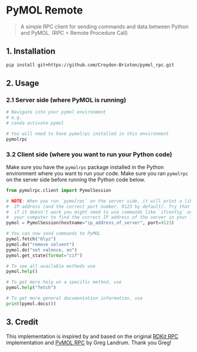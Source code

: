# PyMOL Remote
> A simple RPC client for sending commands and data between Python and PyMOL.
(RPC = Remote Procedure Call)

## 1. Installation
```bash
pip install git+https://github.com/Croydon-Brixton/pymol_rpc.git
```

## 2. Usage
### 2.1 Server side (where PyMOL is running)
```bash
# Navigate into your pymol environment
# e.g. 
# conda activate pymol

# You will need to have pymolrpc installed in this environment
pymolrpc
```

### 3.2 Client side (where you want to run your Python code)
Make sure you have the `pymolrpc` package installed in the Python environment where you want to run your code.
Make sure you ran `pymolrpc` on the server side before running the Python code below.

```python
from pymolrpc.client import PymolSession

# NOTE: When you run `pymolrpc` on the server side, it will print a likely guess of your 
#  IP address (and the correct port number, 9123 by default). Try that IP address first,
#  if it doesn't work you might need to use commands like `ifconfig` or `ipconfig` on
#  your computer to find the correct IP address of the server in your local network.
pymol = PymolSession(hostname="ip_address_of_server", port=9123)

# You can now send commands to PyMOL
pymol.fetch("6lyz")
pymol.do("remove solvent")
pymol.do("set valence, on")
pymol.get_state(format="cif")

# To see all available methods use
pymol.help()

# To get more help on a specific method, use
pymol.help("fetch")

# To get more general documentation information, use
print(pymol.docs())
```

## 3. Credit
This implementation is inspired by and based on the original [RDKit RPC](https://github.com/rdkit/rdkit/blob/master/rdkit/python/rdkit/Chem/PyMol.py) implementation and [PyMOL RPC](https://github.com/schrodinger/pymol-open-source/blob/9d3061ca58d8b69d7dad74a68fc13fe81af0ff8e/modules/pymol/rpc.py) by Greg Landrum. Thank you Greg!
